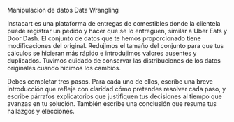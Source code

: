 Manipulación de datos
Data Wrangling


Instacart es una plataforma de entregas de comestibles donde la clientela puede registrar un pedido y hacer que se lo entreguen, similar a Uber Eats y Door Dash. El conjunto de datos que te hemos proporcionado tiene modificaciones del original. Redujimos el tamaño del conjunto para que tus cálculos se hicieran más rápido e introdujimos valores ausentes y duplicados. Tuvimos cuidado de conservar las distribuciones de los datos originales cuando hicimos los cambios.

Debes completar tres pasos. Para cada uno de ellos, escribe una breve introducción que refleje con claridad cómo pretendes resolver cada paso, y escribe párrafos explicatorios que justifiquen tus decisiones al tiempo que avanzas en tu solución. También escribe una conclusión que resuma tus hallazgos y elecciones.

